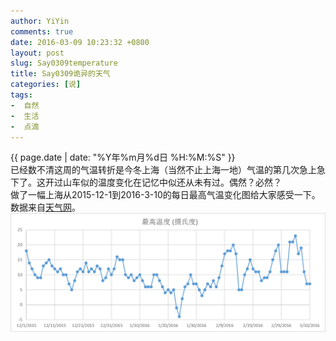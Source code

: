 ```yaml
---
author: YiYin
comments: true
date: 2016-03-09 10:23:32 +0800
layout: post
slug: Say0309temperature
title: Say0309诡异的天气
categories: [说]
tags:
-  自然
-  生活
-  点滴
---
```

<div class="saying">
<div class="timestamp">{{ page.date | date: "%Y年%m月%d日 %H:%M:%S" }}</div>
已经数不清这周的气温转折是今冬上海（当然不止上海一地）气温的第几次急上急下了。这开过山车似的温度变化在记忆中似还从未有过。偶然？必然？<br/>
做了一幅上海从2015-12-1到2016-3-10的每日最高气温变化图给大家感受一下。数据来自<a href="http://www.tianqi.com">天气网</a>。<br/>

<img src="/public/images/temp.png"/>
</div>
